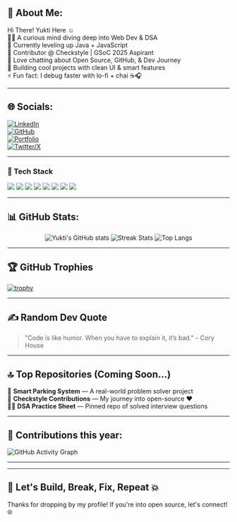 ## 💫 About Me:

Hi There! Yukti Here  ☺  
👩‍💻 A curious mind diving deep into Web Dev & DSA  
🌱 Currently leveling up Java + JavaScript  
🤝 Contributor @ Checkstyle | GSoC 2025 Aspirant  
💬 Love chatting about Open Source, GitHub, & Dev Journey  
🎨 Building cool projects with clean UI & smart features  
⚡ Fun fact: I debug faster with lo-fi + chai ☕🎧  

---

## 🌐 Socials:

[![LinkedIn](https://img.shields.io/badge/LinkedIn-blue?logo=linkedin)](https://www.linkedin.com/in/YuktiNandwana)  
[![GitHub](https://img.shields.io/badge/GitHub-100000?logo=github&logoColor=white)](https://github.com/YuktiNandwana)  
[![Portfolio](https://img.shields.io/badge/Portfolio-in_progress-orange)](#)  
[![Twitter/X](https://img.shields.io/badge/Twitter-X-black?logo=x)](#)

---

### 🧠 Tech Stack  
<div align="left">
  <img src="https://img.shields.io/badge/Java-ED8B00?style=for-the-badge&logo=java&logoColor=white" />
  <img src="https://img.shields.io/badge/HTML5-E34F26?style=for-the-badge&logo=html5&logoColor=white" />
  <img src="https://img.shields.io/badge/CSS3-1572B6?style=for-the-badge&logo=css3&logoColor=white" />
  <img src="https://img.shields.io/badge/Bootstrap-7952B3?style=for-the-badge&logo=bootstrap&logoColor=white" />
  <img src="https://img.shields.io/badge/JavaScript-F7DF1E?style=for-the-badge&logo=javascript&logoColor=black" />
  <img src="https://img.shields.io/badge/Git-F05032?style=for-the-badge&logo=git&logoColor=white" />
  <img src="https://img.shields.io/badge/GitHub-181717?style=for-the-badge&logo=github&logoColor=white" />
  <img src="https://img.shields.io/badge/VSCode-007ACC?style=for-the-badge&logo=visual-studio-code&logoColor=white" />
</div>


---

## 📊 GitHub Stats:

<p align="center">
  <img src="https://github-readme-stats.vercel.app/api?username=YuktiNandwana&show_icons=true&theme=radical" alt="Yukti's GitHub stats" />
  <img src="https://github-readme-streak-stats.herokuapp.com/?user=YuktiNandwana&theme=radical" alt="Streak Stats"/>
  <img src="https://github-readme-stats.vercel.app/api/top-langs/?username=YuktiNandwana&layout=compact&theme=radical" alt="Top Langs"/>
</p>

---

## 🏆 GitHub Trophies

[![trophy](https://github-profile-trophy.vercel.app/?username=YuktiNandwana&theme=monokai&column=7)](https://github.com/YuktiNandwana)

---

## ✍️ Random Dev Quote

> "Code is like humor. When you have to explain it, it’s bad." – Cory House

---

## 🔝 Top Repositories (Coming Soon...)

🌟 **Smart Parking System** — A real-world problem solver project  
📌 **Checkstyle Contributions** — My journey into open-source ❤️  
👩‍🎓 **DSA Practice Sheet** — Pinned repo of solved interview questions

---

## 📅 Contributions this year:

<!-- Replace this with your real contribution graph if needed -->
![GitHub Activity Graph](https://github-readme-activity-graph.vercel.app/graph?username=YuktiNandwana&theme=dracula)

---
---

## 🚀 Let's Build, Break, Fix, Repeat 💥  
Thanks for dropping by my profile! If you're into open source, let's connect! 🌐  
